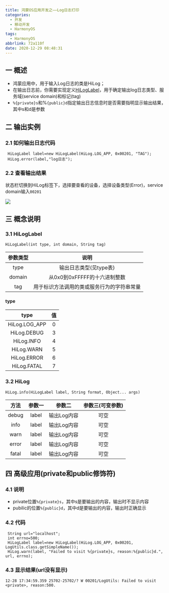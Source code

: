 ```yaml
---
title: 鸿蒙OS应用开发之——Log日志打印
categories:
  - 开发
  - 移动开发
  - HarmonyOS
tags:
  - HarmonyOS
abbrlink: 72a110f
date: 2020-12-29 08:48:31
---
```

## 一 概述

* 鸿蒙应用中，用于输入Log日志的类是HiLog；
* 在输出日志前，你需要实现定义[HiLogLabel](https://developer.harmonyos.com/cn/docs/documentation/doc-references/hiloglabel-0000001054838842)，用于确定输出log日志类型、服务域(service domain)和标记(tag)
* `%{private}s`和%`{public}d`指定输出日志信息时是否需要指明显示输出结果，其中s和d是参数

<!--more-->

## 二 输出实例

### 2.1 如何输出日志代码

```
 HiLogLabel label=new HiLogLabel(HiLog.LOG_APP, 0x00201, "TAG");
 HiLog.error(label,"log日志");
```

### 2.2 查看输出结果

状态栏切换到HiLog标签下，选择要查看的设备，选择设备类型(Error)，service domain输入`00201`

![][1]

## 三 概念说明

### 3.1 HiLogLabel

```
HiLogLabel(int type, int domain, String tag)
```

| 参数类型 |                    说明                    |
| :------: | :----------------------------------------: |
|   type   |           输出日志类型(见type表)           |
|  domain  |        从0x0到0xFFFFF的十六进制整数        |
|   tag    | 用于标识方法调用的类或服务行为的字符串常量 |

#### type

|     type      |  值  |
| :-----------: | :--: |
| HiLog.LOG_APP |  0   |
|  HiLog.DEBUG  |  3   |
|  HiLog.INFO   |  4   |
|  HiLog.WARN   |  5   |
|  HiLog.ERROR  |  6   |
|  HiLog.FATAL  |  7   |

### 3.2 HiLog

```
HiLog.info(HiLogLabel label, String format, Object... args)
```

| 方法  | 参数一 |   参数二    | 参数三(可变参数) |
| :---: | :----: | :---------: | :--------------: |
| debug | label  | 输出Log内容 |       可空       |
| info  | label  | 输出Log内容 |       可空       |
| warn  | label  | 输出Log内容 |       可空       |
| error | label  | 输出Log内容 |       可空       |
| fatal | label  | 输出Log内容 |       可空       |

## 四 高级应用(private和public修饰符)

### 4.1 说明

* private位置`%{private}s`，其中s是要输出的内容，输出时不显示内容
* pubilic的位置`%{public}d`，其中d是要输出的内容，输出时正确显示

### 4.2 代码

```
 String url="localhost";
 int errno=500;
 HiLogLabel label=new HiLogLabel(HiLog.LOG_APP, 0x00201, LogUtils.class.getSimpleName());
 HiLog.warn(label, "Failed to visit %{private}s, reason:%{public}d.", url, errno);
```

### 4.3 显示结果(url没有显示)

```
12-28 17:34:59.359 25702-25702/? W 00201/LogUtils: Failed to visit <private>, reason:500.
```



[1]:https://cdn.jsdelivr.net/gh/pgzxc/CDN/blog-hmos/hmos-log-info-sample.png